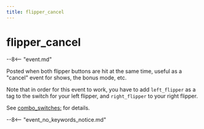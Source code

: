 ```yaml
---
title: flipper_cancel
---
```


# flipper_cancel


--8<-- "event.md"

Posted when both flipper buttons are hit at the same time, useful as a
"cancel" event for shows, the bonus mode, etc.

Note that in order for this event to work, you have to add
`left_flipper` as a tag to the switch for your left flipper, and
`right_flipper` to your right flipper.

See [combo_switches:](../config/combo_switches.md) for details.

--8<-- "event_no_keywords_notice.md"
